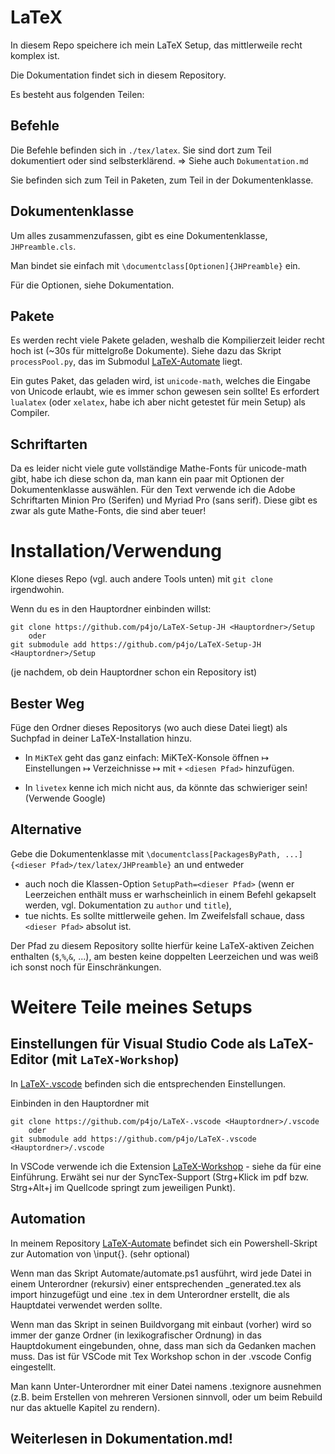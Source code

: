 # LaTeX

In diesem Repo speichere ich mein LaTeX Setup, das mittlerweile recht komplex ist. 

Die Dokumentation findet sich in diesem Repository.

Es besteht aus folgenden Teilen:

 
## Befehle
Die Befehle befinden sich in `./tex/latex`. Sie sind dort zum Teil dokumentiert oder sind selbsterklärend.
=> Siehe auch `Dokumentation.md`


Sie befinden sich zum Teil in Paketen, zum Teil in der Dokumentenklasse.



## Dokumentenklasse
Um alles zusammenzufassen, gibt es eine Dokumentenklasse, `JHPreamble.cls`. 

Man bindet sie einfach mit `\documentclass[Optionen]{JHPreamble}` ein.

Für die Optionen, siehe Dokumentation.
## Pakete

Es werden recht viele Pakete geladen, weshalb die Kompilierzeit leider recht hoch ist (~30s für mittelgroße Dokumente). Siehe dazu das Skript `processPool.py`, das im Submodul [LaTeX-Automate](https://github.com/p4jo/LaTeX-Automate.git) liegt.

Ein gutes Paket, das geladen wird, ist `unicode-math`, welches die Eingabe von Unicode erlaubt, wie es immer schon gewesen sein sollte! Es erfordert `lualatex` (oder `xelatex`, habe ich aber nicht getestet für mein Setup) als Compiler.


## Schriftarten
Da es leider nicht viele gute vollständige Mathe-Fonts für unicode-math gibt, habe ich diese schon da, man kann ein paar mit Optionen der Dokumentenklasse auswählen. 
Für den Text verwende ich die Adobe Schriftarten Minion Pro (Serifen) und Myriad Pro (sans serif). Diese gibt es zwar als gute Mathe-Fonts, die sind aber teuer!

# Installation/Verwendung

Klone dieses Repo (vgl. auch andere Tools unten) mit `git clone` irgendwohin.

Wenn du es in den Hauptordner einbinden willst:
```
git clone https://github.com/p4jo/LaTeX-Setup-JH <Hauptordner>/Setup
    oder
git submodule add https://github.com/p4jo/LaTeX-Setup-JH <Hauptordner>/Setup
```
(je nachdem, ob dein Hauptordner schon ein Repository ist)

## Bester Weg

Füge den Ordner dieses Repositorys (wo auch diese Datei liegt) als Suchpfad in deiner LaTeX-Installation hinzu.

* In `MiKTeX` geht das ganz einfach: MiKTeX-Konsole öffnen ↦ Einstellungen ↦ Verzeichnisse ↦ mit `+` `<diesen Pfad>` hinzufügen. 

* In `livetex` kenne ich mich nicht aus, da könnte das schwieriger sein! (Verwende Google)

## Alternative
Gebe die Dokumentenklasse mit `\documentclass[PackagesByPath, ...]{<dieser Pfad>/tex/latex/JHPreamble}` an und entweder 
* auch noch die Klassen-Option `SetupPath=<dieser Pfad>` (wenn er Leerzeichen enthält muss er warhscheinlich in einem Befehl gekapselt werden, vgl. Dokumentation zu `author` und `title`),
* tue nichts. Es sollte mittlerweile gehen. Im Zweifelsfall schaue, dass `<dieser Pfad>` absolut ist.

Der Pfad zu diesem Repository sollte hierfür keine LaTeX-aktiven Zeichen enthalten (`$`,`%`,`&`, ...), am besten keine doppelten Leerzeichen und was weiß ich sonst noch für Einschränkungen. 

# Weitere Teile meines Setups

## Einstellungen für Visual Studio Code als LaTeX-Editor (mit `LaTeX-Workshop`)

In [LaTeX-.vscode](https://github.com/p4jo/LaTeX-.vscode) befinden sich die entsprechenden Einstellungen. 

Einbinden in den Hauptordner mit 
```
git clone https://github.com/p4jo/LaTeX-.vscode <Hauptordner>/.vscode
    oder
git submodule add https://github.com/p4jo/LaTeX-.vscode <Hauptordner>/.vscode
```

In VSCode verwende ich die Extension [LaTeX-Workshop](https://github.com/James-Yu/LaTeX-Workshop) - siehe da für eine Einführung. Erwäht sei nur der SyncTex-Support (Strg+Klick im pdf bzw. Strg+Alt+j im Quellcode springt zum jeweiligen Punkt).
 
## Automation
In meinem Repository [LaTeX-Automate](https://github.com/p4jo/LaTeX-Automate.git) befindet sich ein Powershell-Skript zur Automation von \input{}. (sehr optional)

Wenn man das Skript Automate/automate.ps1 ausführt, wird jede Datei in einem Unterordner (rekursiv) einer entsprechenden <Unterordnername>_generated.tex als import hinzugefügt und eine <Unterordnername>.tex in dem Unterordner erstellt, die als Hauptdatei verwendet werden sollte. 

Wenn man das Skript in seinen Buildvorgang mit einbaut (vorher) wird so immer der ganze Ordner (in lexikografischer Ordnung) in das Hauptdokument eingebunden, ohne, dass man sich da Gedanken machen muss. Das ist für VSCode mit Tex Workshop schon in der .vscode Config eingestellt.

Man kann Unter-Unterordner mit einer Datei namens .texignore ausnehmen (z.B. beim Erstellen von mehreren Versionen sinnvoll, oder um beim Rebuild nur das aktuelle Kapitel zu rendern).


## Weiterlesen in Dokumentation.md!